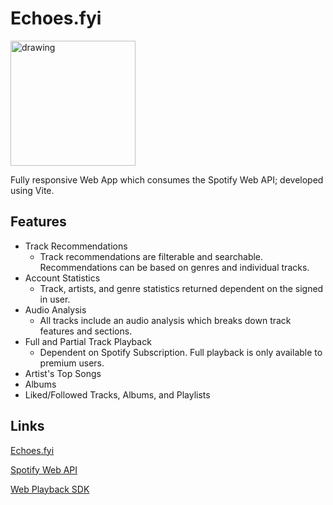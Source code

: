 
# Echoes.fyi
<img src="https://m-mills.com/EchoesTextLogo.png" alt="drawing" style="width:200px;"/>

Fully responsive Web App which consumes the Spotify Web API; developed using Vite.

## Features

- Track Recommendations
    - Track recommendations are filterable and searchable. Recommendations can be based on genres and individual tracks. 
- Account Statistics
    - Track, artists, and genre statistics returned dependent on the signed in user.
- Audio Analysis
    - All tracks include an audio analysis which breaks down track features and sections.
- Full and Partial Track Playback
    - Dependent on Spotify Subscription. Full playback is only available to premium users. 
- Artist's Top Songs
- Albums
- Liked/Followed Tracks, Albums, and Playlists


## Links

[Echoes.fyi](https://echoes.fyi)

[Spotify Web API](https://developer.spotify.com/documentation/web-api)

[Web Playback SDK](https://developer.spotify.com/documentation/web-playback-sdk)
